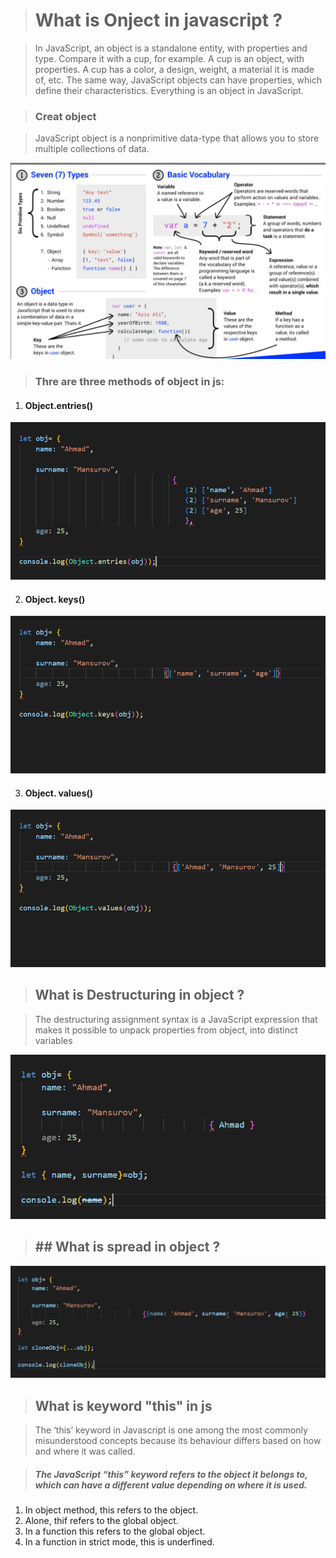 ># What is Onject in javascript ?

 >In JavaScript, an object is a standalone entity, with properties and type. Compare it with a cup, for example. A cup is an object, with properties. A cup has a color, a design, weight, a material it is made of, etc. The same way, JavaScript objects can have properties, which define their characteristics.
Everything is an object in JavaScript.

> ### Creat object 

 >JavaScript object is a nonprimitive data-type that allows you to 
store multiple collections of data.

![](/images/Screenshot_7.png)


> ### Thre are three methods of object in js:

1. #### Object.entries()

![](/images/Screenshot_8.png)


2. #### Object. keys()

![](/images/Screenshot_9.png)


3. #### Object. values() 

![](/images/Screenshot_10.png)

> ## What is Destructuring in object ?
  
  >The destructuring assignment syntax is a JavaScript expression that makes it 
possible to unpack properties from object, into distinct variables

 ![](/images/Screenshot_12.png)

> ## ## What is spread in object ?

![](/images/Screenshot_11.png)

> ## What is keyword "this" in js

 >The ‘this’ keyword in Javascript is one among the most commonly misunderstood concepts because its behaviour differs based on how and where it was called.

  > ##### The JavaScript “this” keyword refers to the object it belongs to, which can have a different value depending on where it is used.

   1. In object method, this refers to the object.
   2. Alone, thif refers to the global object.
   3. In a function this refers to the global object.
   4. In a function in strict mode, this is underfined.
